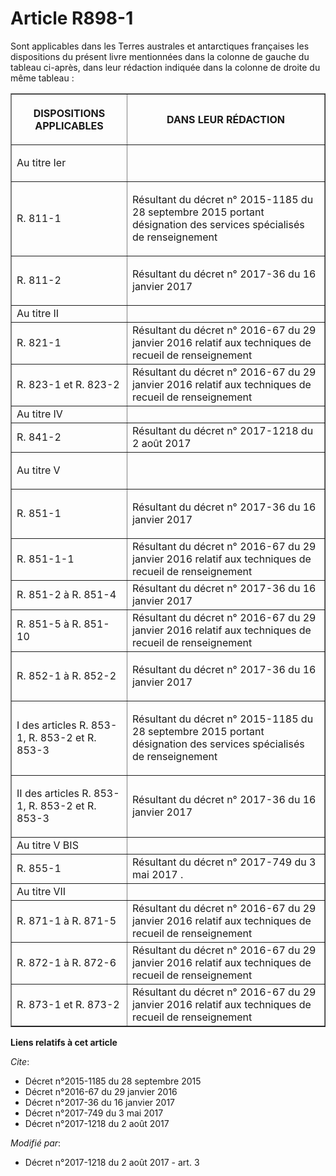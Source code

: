 # Article R898-1

Sont applicables dans les Terres australes et antarctiques françaises les dispositions du présent livre mentionnées dans la
colonne de gauche du tableau ci-après, dans leur rédaction indiquée dans la colonne de droite du même tableau :

<table border="1">
  <tbody>
    <tr>
      <th>

DISPOSITIONS APPLICABLES</th>
      <th>

DANS LEUR RÉDACTION</th>
    </tr>
    <tr>
      <td align="left">

Au titre Ier</td>
      <td align="left">
    </td></tr>
    <tr>
      <td align="left">

R. 811-1 </td>
      <td>

Résultant du  décret n° 2015-1185 du 28 septembre 2015 portant désignation des services spécialisés de renseignement</td>
    </tr>
    <tr>
      <td align="left">

R. 811-2 </td>
      <td>

Résultant du décret n° 2017-36 du 16 janvier 2017</td>
    </tr>
    <tr>
      <td>Au titre II</td>
      <td>
    </td></tr>
    <tr>
      <td>R. 821-1</td>
      <td>Résultant du  décret n° 2016-67 du 29 janvier 2016 relatif aux techniques de recueil de renseignement</td>
    </tr>
    <tr>
      <td>R. 823-1 et R. 823-2</td>
      <td>Résultant du  décret n° 2016-67 du 29 janvier 2016 relatif aux techniques de recueil de renseignement</td>
    </tr>
    <tr>
      <td>Au titre IV</td>
      <td>
    </td></tr>
    <tr>
      <td>R. 841-2</td>
      <td>Résultant du  décret n° 2017-1218 du 2 août 2017 </td>
    </tr>
    <tr>
      <td align="left">

Au titre V</td>
      <td align="left">
    </td></tr>
    <tr>
      <td align="left">

R. 851-1</td>
      <td>

Résultant du décret n° 2017-36 du 16 janvier 2017</td>
    </tr>
    <tr>
      <td>R. 851-1-1</td>
      <td>Résultant du  décret n° 2016-67 du 29 janvier 2016 relatif aux techniques de recueil de renseignement</td>
    </tr>
    <tr>
      <td>R. 851-2 à R. 851-4</td>
      <td>Résultant du décret n° 2017-36 du 16 janvier 2017</td>
    </tr>
    <tr>
      <td>R. 851-5 à R. 851-10</td>
      <td>Résultant du  décret n° 2016-67 du 29 janvier 2016 relatif aux techniques de recueil de renseignement</td>
    </tr>
    <tr>
      <td align="left">

R. 852-1 à R. 852-2 </td>
      <td>

Résultant du décret n° 2017-36 du 16 janvier 2017</td>
    </tr>
    <tr>
      <td align="left">

I des articles R. 853-1, R. 853-2 et R. 853-3</td>
      <td>

Résultant du  décret n° 2015-1185 du 28 septembre 2015 portant désignation des services spécialisés de renseignement</td>
    </tr>
    <tr>
      <td align="left">

II des articles R. 853-1, R. 853-2 et R. 853-3</td>
      <td>

Résultant du décret n° 2017-36 du 16 janvier 2017</td>
    </tr>
    <tr>
      <td align="left">Au titre V BIS</td>
      <td>
    </td></tr>
    <tr>
      <td align="left">R. 855-1</td>
      <td>Résultant du  décret n° 2017-749 du 3 mai 2017 .</td>
    </tr>
    <tr>
      <td>Au titre VII</td>
      <td>
    </td></tr>
    <tr>
      <td>R. 871-1 à R. 871-5</td>
      <td>Résultant du  décret n° 2016-67 du 29 janvier 2016 relatif aux techniques de recueil de renseignement</td>
    </tr>
    <tr>
      <td>R. 872-1 à R. 872-6</td>
      <td>Résultant du décret n° 2016-67 du 29 janvier 2016 relatif aux techniques de recueil de renseignement</td>
    </tr>
    <tr>
      <td>R. 873-1 et R. 873-2</td>
      <td>Résultant du décret n° 2016-67 du 29 janvier 2016 relatif aux techniques de recueil de renseignement</td>
    </tr>
  </tbody>
</table>

**Liens relatifs à cet article**

_Cite_:

  - Décret n°2015-1185 du 28 septembre 2015
  - Décret n°2016-67 du 29 janvier 2016
  - Décret n°2017-36 du 16 janvier 2017
  - Décret n°2017-749 du 3 mai 2017
  - Décret n°2017-1218 du 2 août 2017

_Modifié par_:

  - Décret n°2017-1218 du 2 août 2017 - art. 3
